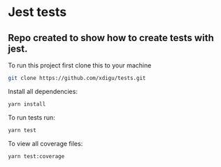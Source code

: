 # Jest tests

## Repo created to show how to create tests with jest.

To run this project first clone this to your machine

```sh
git clone https://github.com/xdigu/tests.git
```

Install all dependencies:

```sh
yarn install
```

To run tests run:

```sh
yarn test
```

To view all coverage files:

```sh
yarn test:coverage
```
